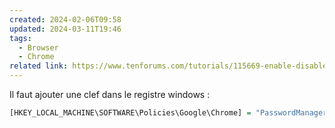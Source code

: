 ```yaml
---
created: 2024-02-06T09:58
updated: 2024-03-11T19:46
tags:
  - Browser
  - Chrome
related link: https://www.tenforums.com/tutorials/115669-enable-disable-saving-passwords-google-chrome-windows.html
---
```

Il faut ajouter une clef dans le registre windows :

```r
[HKEY_LOCAL_MACHINE\SOFTWARE\Policies\Google\Chrome] = "PasswordManagerEnabled"=dword:00000000
```


